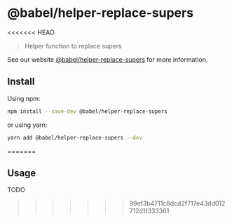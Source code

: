 # @babel/helper-replace-supers

<<<<<<< HEAD
> Helper function to replace supers

See our website [@babel/helper-replace-supers](https://babeljs.io/docs/en/next/babel-helper-replace-supers.html) for more information.

## Install

Using npm:

```sh
npm install --save-dev @babel/helper-replace-supers
```

or using yarn:

```sh
yarn add @babel/helper-replace-supers --dev
```
=======
## Usage

TODO
>>>>>>> 99ef3b4711c8dcd2f717e43dd012712d1f333361

